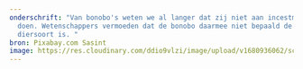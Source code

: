 ```yaml
---
onderschrift: "Van bonobo's weten we al langer dat zij niet aan incestmijding
  doen. Wetenschappers vermoeden dat de bonobo daarmee niet bepaald de enige
  diersoort is. "
bron: Pixabay.com Sasint
image: https://res.cloudinary.com/ddio9vlzi/image/upload/v1680936062/sciencegeek/posts/bonobos-stel-gras.jpg
---
```

